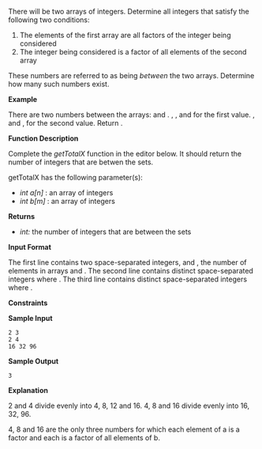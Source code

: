 There will be two arrays of integers. Determine all integers that satisfy the following two conditions:

1. The elements of the first array are all factors of the integer being considered
2. The integer being considered is a factor of all elements of the second array

These numbers are referred to as being *between* the two arrays. Determine how many such numbers exist.

**Example**

There are two numbers between the arrays:  and .
, ,  and  for the first value.
,  and ,  for the second value. Return .

**Function Description**

Complete the *getTotalX* function in the editor below. It should return the number of integers that are betwen the sets.

getTotalX has the following parameter(s):

* *int a[n]* : an array of integers
* *int b[m]* : an array of integers

**Returns**

* *int:* the number of integers that are between the sets

**Input Format**

The first line contains two space-separated integers,  and , the number of elements in arrays  and .
The second line contains  distinct space-separated integers  where .
The third line contains  distinct space-separated integers  where .

**Constraints**

**Sample Input**

```
2 3
2 4
16 32 96
```

**Sample Output**

```
3
```

**Explanation**

2 and 4 divide evenly into 4, 8, 12 and 16.
4, 8 and 16 divide evenly into 16, 32, 96.

4, 8 and 16 are the only three numbers for which each element of a is a factor and each is a factor of all elements of b.
